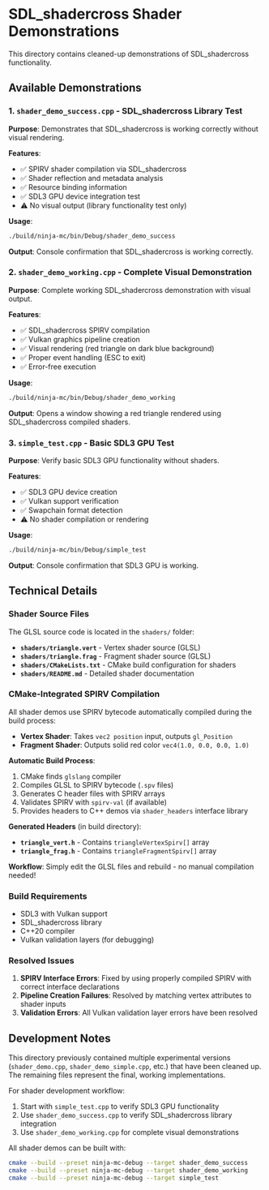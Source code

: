 # SDL_shadercross Shader Demonstrations

This directory contains cleaned-up demonstrations of SDL_shadercross functionality.

## Available Demonstrations

### 1. `shader_demo_success.cpp` - SDL_shadercross Library Test
**Purpose**: Demonstrates that SDL_shadercross is working correctly without visual rendering.

**Features**:
- ✅ SPIRV shader compilation via SDL_shadercross
- ✅ Shader reflection and metadata analysis
- ✅ Resource binding information
- ✅ SDL3 GPU device integration test
- ⚠️ No visual output (library functionality test only)

**Usage**:
```bash
./build/ninja-mc/bin/Debug/shader_demo_success
```

**Output**: Console confirmation that SDL_shadercross is working correctly.

### 2. `shader_demo_working.cpp` - Complete Visual Demonstration
**Purpose**: Complete working SDL_shadercross demonstration with visual output.

**Features**:
- ✅ SDL_shadercross SPIRV compilation
- ✅ Vulkan graphics pipeline creation
- ✅ Visual rendering (red triangle on dark blue background)
- ✅ Proper event handling (ESC to exit)
- ✅ Error-free execution

**Usage**:
```bash
./build/ninja-mc/bin/Debug/shader_demo_working
```

**Output**: Opens a window showing a red triangle rendered using SDL_shadercross compiled shaders.

### 3. `simple_test.cpp` - Basic SDL3 GPU Test
**Purpose**: Verify basic SDL3 GPU functionality without shaders.

**Features**:
- ✅ SDL3 GPU device creation
- ✅ Vulkan support verification
- ✅ Swapchain format detection
- ⚠️ No shader compilation or rendering

**Usage**:
```bash
./build/ninja-mc/bin/Debug/simple_test
```

**Output**: Console confirmation that SDL3 GPU is working.

## Technical Details

### Shader Source Files
The GLSL source code is located in the `shaders/` folder:
- **`shaders/triangle.vert`** - Vertex shader source (GLSL)
- **`shaders/triangle.frag`** - Fragment shader source (GLSL)
- **`shaders/CMakeLists.txt`** - CMake build configuration for shaders
- **`shaders/README.md`** - Detailed shader documentation

### CMake-Integrated SPIRV Compilation
All shader demos use SPIRV bytecode automatically compiled during the build process:
- **Vertex Shader**: Takes `vec2 position` input, outputs `gl_Position`
- **Fragment Shader**: Outputs solid red color `vec4(1.0, 0.0, 0.0, 1.0)`

**Automatic Build Process**:
1. CMake finds `glslang` compiler
2. Compiles GLSL to SPIRV bytecode (`.spv` files)
3. Generates C header files with SPIRV arrays
4. Validates SPIRV with `spirv-val` (if available)
5. Provides headers to C++ demos via `shader_headers` interface library

**Generated Headers** (in build directory):
- **`triangle_vert.h`** - Contains `triangleVertexSpirv[]` array
- **`triangle_frag.h`** - Contains `triangleFragmentSpirv[]` array

**Workflow**: Simply edit the GLSL files and rebuild - no manual compilation needed!

### Build Requirements
- SDL3 with Vulkan support
- SDL_shadercross library
- C++20 compiler
- Vulkan validation layers (for debugging)

### Resolved Issues
1. **SPIRV Interface Errors**: Fixed by using properly compiled SPIRV with correct interface declarations
2. **Pipeline Creation Failures**: Resolved by matching vertex attributes to shader inputs
3. **Validation Errors**: All Vulkan validation layer errors have been resolved

## Development Notes

This directory previously contained multiple experimental versions (`shader_demo.cpp`, `shader_demo_simple.cpp`, etc.) that have been cleaned up. The remaining files represent the final, working implementations.

For shader development workflow:
1. Start with `simple_test.cpp` to verify SDL3 GPU functionality
2. Use `shader_demo_success.cpp` to verify SDL_shadercross library integration
3. Use `shader_demo_working.cpp` for complete visual demonstrations

All shader demos can be built with:
```bash
cmake --build --preset ninja-mc-debug --target shader_demo_success
cmake --build --preset ninja-mc-debug --target shader_demo_working
cmake --build --preset ninja-mc-debug --target simple_test
```